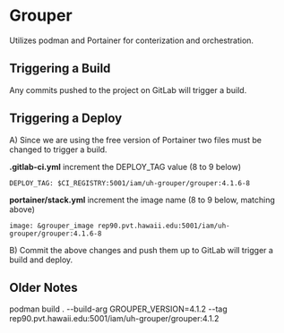 # Grouper
Utilizes podman and Portainer for conterization and orchestration.

## Triggering a Build

Any commits pushed to the project on GitLab will trigger a build.

## Triggering a Deploy
A) Since we are using the free version of Portainer two files must be changed to trigger a build.

**.gitlab-ci.yml** increment the DEPLOY_TAG value (8 to 9 below)

    DEPLOY_TAG: $CI_REGISTRY:5001/iam/uh-grouper/grouper:4.1.6-8

**portainer/stack.yml** increment the image name (8 to 9 below, matching above)

    image: &grouper_image rep90.pvt.hawaii.edu:5001/iam/uh-grouper/grouper:4.1.6-8

B) Commit the above changes and push them up to GitLab will trigger a build and deploy.

## Older Notes
podman build . --build-arg GROUPER_VERSION=4.1.2 --tag rep90.pvt.hawaii.edu:5001/iam/uh-grouper/grouper:4.1.2